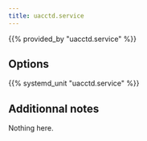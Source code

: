 ```yaml
---
title: uacctd.service
---
```


{{% provided_by "uacctd.service" %}}

## Options

{{% systemd_unit "uacctd.service" %}}

## Additionnal notes

Nothing here.